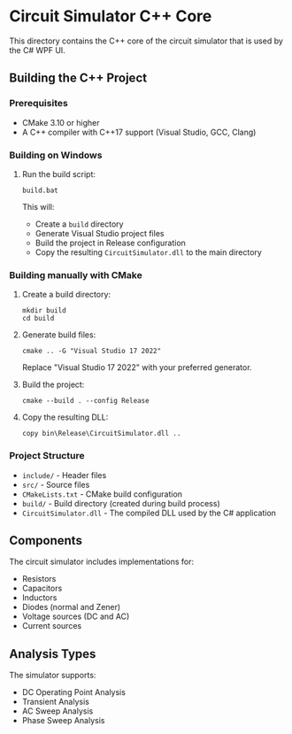 # Circuit Simulator C++ Core

This directory contains the C++ core of the circuit simulator that is used by the C# WPF UI.

## Building the C++ Project

### Prerequisites
- CMake 3.10 or higher
- A C++ compiler with C++17 support (Visual Studio, GCC, Clang)

### Building on Windows

1. Run the build script:
   ```
   build.bat
   ```

   This will:
   - Create a `build` directory
   - Generate Visual Studio project files
   - Build the project in Release configuration
   - Copy the resulting `CircuitSimulator.dll` to the main directory

### Building manually with CMake

1. Create a build directory:
   ```
   mkdir build
   cd build
   ```

2. Generate build files:
   ```
   cmake .. -G "Visual Studio 17 2022"
   ```
   
   Replace "Visual Studio 17 2022" with your preferred generator.

3. Build the project:
   ```
   cmake --build . --config Release
   ```

4. Copy the resulting DLL:
   ```
   copy bin\Release\CircuitSimulator.dll ..
   ```

### Project Structure

- `include/` - Header files
- `src/` - Source files
- `CMakeLists.txt` - CMake build configuration
- `build/` - Build directory (created during build process)
- `CircuitSimulator.dll` - The compiled DLL used by the C# application

## Components

The circuit simulator includes implementations for:
- Resistors
- Capacitors
- Inductors
- Diodes (normal and Zener)
- Voltage sources (DC and AC)
- Current sources

## Analysis Types

The simulator supports:
- DC Operating Point Analysis
- Transient Analysis
- AC Sweep Analysis
- Phase Sweep Analysis
